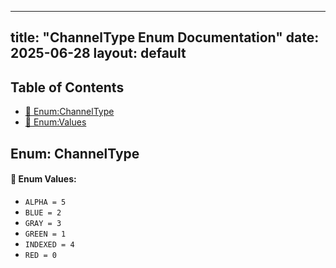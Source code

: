 <!-- Formatted by A³BS formatter.py -->
<!-- Generated by A³BS document.py -->
---
title: "ChannelType Enum Documentation"
date: 2025-06-28
layout: default
---

## Table of Contents
- [🔧 Enum:ChannelType](#enum-channeltype)
- [🔧 Enum:Values](#enum-values)
## Enum: ChannelType
#### 📝 Enum Values:
<a name="enum-values"></a>
  - `ALPHA = 5`
  - `BLUE = 2`
  - `GRAY = 3`
  - `GREEN = 1`
  - `INDEXED = 4`
  - `RED = 0`